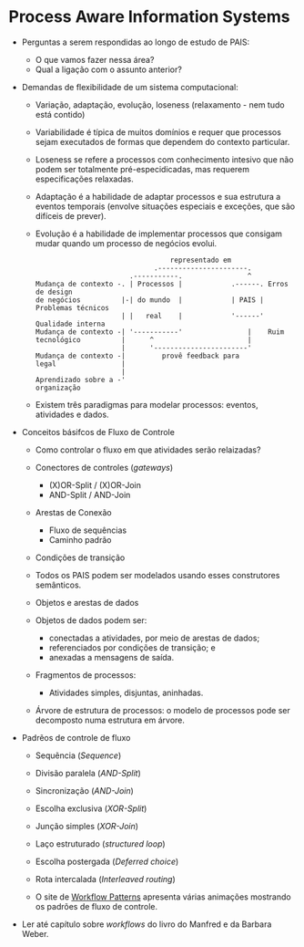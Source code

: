 Process Aware Information Systems
==================================

- Perguntas a serem respondidas ao longo de estudo de PAIS:
  - O que vamos fazer nessa área?
  - Qual a ligação com o assunto anterior?

- Demandas de flexibilidade de um sistema computacional:
  - Variação, adaptação, evolução, loseness (relaxamento - nem tudo está contido)

  - Variabilidade é típica de muitos domínios e requer que processos sejam
    executados de formas que dependem do contexto particular.

  - Loseness se refere a processos com conhecimento intesivo que não podem ser
    totalmente pré-especidicadas, mas requerem especificações relaxadas.

  - Adaptação é a habilidade de adaptar processos e sua estrutura a eventos
    temporais (envolve situações especiais e exceções, que são difíceis de
    prever).

  - Evolução é a habilidade de implementar processos que consigam mudar quando
    um processo de negócios evolui.
    ```
                                     representado em
                                 .----------------------.
                           .-----------.                ^
    Mudança de contexto -. | Processos |            .------. Erros de design
    de negócios          |-| do mundo  |            | PAIS | Problemas técnicos
                         | |   real    |            '------' Qualidade interna
    Mudança de contexto -| '-----------'                |    Ruim
    tecnológico          |      ^                       |
                         |      '-----------------------'
    Mudança de contexto -|         provê feedback para
    legal                |
                         |
    Aprendizado sobre a -'
    organização

    ```

  - Existem três paradigmas para modelar processos: eventos, atividades e dados.
  
- Conceitos básifcos de Fluxo de Controle
  - Como controlar o fluxo em que atividades serão relaizadas?
  - Conectores de controles (*gateways*)
    - (X)OR-Split / (X)OR-Join
    - AND-Split / AND-Join
  - Arestas de Conexão
    - Fluxo de sequências
    - Caminho padrão
  - Condições de transição

  - Todos os PAIS podem ser modelados usando esses construtores semânticos.

  - Objetos e arestas de dados
  - Objetos de dados podem ser:
    - conectadas a atividades, por meio de arestas de dados;
    - referenciados por condições de transição; e
    - anexadas a mensagens de saída.

  - Fragmentos de processos:
    - Atividades simples, disjuntas, aninhadas.

  - Árvore de estrutura de processos: o modelo de processos pode ser decomposto
    numa estrutura em árvore.

- Padrẽos de controle de fluxo
  - Sequẽncia (*Sequence*)
  - Divisão paralela (*AND-Split*)
  - Sincronização (*AND-Join*)
  - Escolha exclusiva (*XOR-Split*)
  - Junção simples (*XOR-Join*)
  - Laço estruturado (*structured loop*)

  - Escolha postergada (*Deferred choice*)
  - Rota intercalada (*Interleaved routing*)

  - O site de [Workflow Patterns](http://workflowpatterns.com/patterns/control/)
    apresenta várias animações mostrando os padrões de fluxo de controle.

- Ler até capítulo sobre *workflows* do livro do Manfred e da Barbara Weber.
